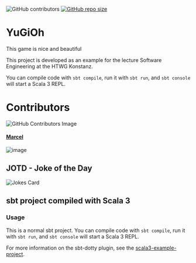 ![GitHub contributors](https://img.shields.io/github/contributors/ma161ric/YuGiOh?color=green)
[![GitHub repo size](https://img.shields.io/github/repo-size/ma161ric/YuGiOh)](https://www.youtube.com/watch?v=dQw4w9WgXcQ)

# YuGiOh
This game is nice and beautiful

This project is developed as an example for the lecture Software Engineering at the HTWG Konstanz. 

You can compile code with `sbt compile`, run it with `sbt run`, and `sbt console` will start a Scala 3 REPL.

# Contributors

![GitHub Contributors Image](https://contrib.rocks/image?repo=ma161ric/YuGiOh)

#### [Marcel](https://github.com/ma161ric)
![image](https://github-readme-streak-stats.herokuapp.com/?user=ma161ric)

## JOTD - Joke of the Day
![Jokes Card](https://readme-jokes.vercel.app/api)

## sbt project compiled with Scala 3

### Usage

This is a normal sbt project. You can compile code with `sbt compile`, run it with `sbt run`, and `sbt console` will start a Scala 3 REPL.

For more information on the sbt-dotty plugin, see the
[scala3-example-project](https://github.com/scala/scala3-example-project/blob/main/README.md).